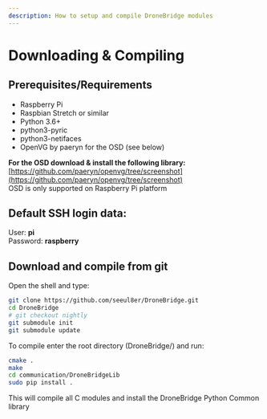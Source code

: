 ```yaml
---
description: How to setup and compile DroneBridge modules
---
```


# Downloading & Compiling

## Prerequisites/Requirements

* Raspberry Pi
* Raspbian Stretch or similar
* Python 3.6+
* python3-pyric
* python3-netifaces
* OpenVG by paeryn for the OSD \(see below\)

**For the OSD download & install the following library:**  
[https://github.com/paeryn/openvg/tree/screenshot](https://github.com/paeryn/openvg/tree/screenshot)  
OSD is only supported on Raspberry Pi platform

## Default SSH login data: 

User: **pi**  
Password: **raspberry**

## Download and compile from git

Open the shell and type:

```bash
git clone https://github.com/seeul8er/DroneBridge.git
cd DroneBridge
# git checkout nightly
git submodule init
git submodule update
```

To compile enter the root directory \(DroneBridge/\) and run:

```bash
cmake .
make
cd communication/DroneBridgeLib
sudo pip install .
```

This will compile all C modules and install the DroneBridge Python Common library

